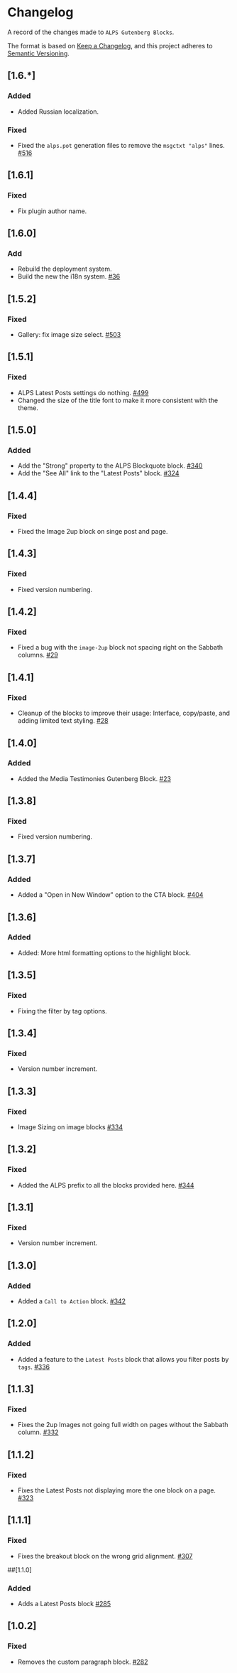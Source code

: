 # Changelog
A record of the changes made to `ALPS Gutenberg Blocks`.

The format is based on [Keep a Changelog](https://keepachangelog.com/en/1.0.0/), and this project adheres to [Semantic Versioning](https://semver.org/spec/v2.0.0.html).

## [1.6.*]
### Added 
- Added Russian localization.

### Fixed
- Fixed the `alps.pot` generation files to remove the ` msgctxt "alps" ` lines. [#516](https://github.com/adventistchurch/alps-wordpress/issues/516)

## [1.6.1]
### Fixed
- Fix plugin author name.

## [1.6.0]
### Add
- Rebuild the deployment system. 
- Build the new the i18n system. [#36](https://github.com/adventistchurch/alps-gutenberg-blocks/pull/36)

## [1.5.2]
### Fixed
- Gallery: fix image size select. [#503](https://github.com/adventistchurch/alps-wordpress/issues/503)

## [1.5.1]
### Fixed
- ALPS Latest Posts settings do nothing. [#499](https://github.com/adventistchurch/alps-wordpress/issues/499)
- Changed the size of the title font to make it more consistent with the theme.

## [1.5.0]
### Added
- Add the "Strong" property to the ALPS Blockquote block. [#340](https://github.com/adventistchurch/alps-wordpress/issues/340)
- Add the "See All" link to the "Latest Posts" block. [#324](https://github.com/adventistchurch/alps-wordpress/issues/324)

## [1.4.4]
### Fixed
- Fixed the Image 2up block on singe post and page.

## [1.4.3]
### Fixed
- Fixed version numbering.

## [1.4.2]
### Fixed
- Fixed a bug with the `image-2up` block not spacing right on the Sabbath columns. [#29](https://github.com/adventistchurch/alps-gutenberg-blocks/issues/29)

## [1.4.1]
### Fixed
- Cleanup of the blocks to improve their usage: Interface, copy/paste, and adding limited text styling. [#28](https://github.com/adventistchurch/alps-gutenberg-blocks/pull/28)

## [1.4.0]
### Added
- Added the Media Testimonies Gutenberg Block. [#23](https://github.com/adventistchurch/alps-gutenberg-blocks/issues/23)

## [1.3.8]
### Fixed
- Fixed version numbering.

## [1.3.7]
### Added
- Added a "Open in New Window" option to the CTA block. [#404](https://github.com/adventistchurch/alps-wordpress/issues/404)

## [1.3.6]
### Added
- Added: More html formatting options to the highlight block.

## [1.3.5]
### Fixed
- Fixing the filter by tag options.

## [1.3.4]
### Fixed
- Version number increment.

## [1.3.3]
### Fixed
- Image Sizing on image blocks [#334](https://github.com/adventistchurch/alps-wordpress/issues/334)

## [1.3.2]
### Fixed
- Added the ALPS prefix to all the blocks provided here. [#344](https://github.com/adventistchurch/alps-wordpress/issues/344)

## [1.3.1]
### Fixed
- Version number increment.

## [1.3.0]
### Added
- Added a `Call to Action` block. [#342](https://github.com/adventistchurch/alps-wordpress/issues/342)

## [1.2.0]
### Added
- Added a feature to the `Latest Posts` block that allows you filter posts by `tags`. [#336](https://github.com/adventistchurch/alps-wordpress/issues/336)

## [1.1.3]
### Fixed
- Fixes the 2up Images not going full width on pages without the Sabbath column. [#332](https://github.com/adventistchurch/alps-wordpress/issues/332)


## [1.1.2]
### Fixed
- Fixes the Latest Posts not displaying more the one block on a page. [#323](https://github.com/adventistchurch/alps-wordpress/issues/323)


## [1.1.1]
### Fixed
- Fixes the breakout block on the wrong grid alignment. [#307](https://github.com/adventistchurch/alps-wordpress/issues/307)


##[1.1.0]
### Added
- Adds a Latest Posts block [#285](https://github.com/adventistchurch/alps-wordpress/issues/285)


## [1.0.2]
### Fixed
- Removes the custom paragraph block. [#282](https://github.com/adventistchurch/alps-wordpress/issues/282)
